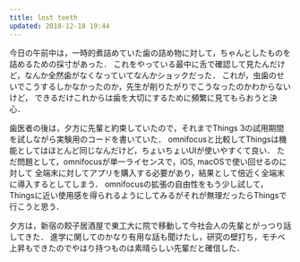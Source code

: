 ```yaml
---
title: lost teeth
updated: 2018-12-18 19:44
---
```

今日の午前中は，一時的煮詰めていた歯の詰め物に対して，ちゃんとしたものを詰めるための採寸があった．
これをやっている最中に舌で確認して見たんだけど，なんか全然歯がなくなっていてなんかショックだった．
これが，虫歯のせいでこうするしかなかったのか，先生が削りたがりでこうなったのかわからないけど，
できるだけこれからは歯を大切にするために頻繁に見てもらおうと決心．

歯医者の後は，夕方に先輩と約束していたので，それまでThings 3の試用期間を試しながら実験用のコードを書いていた．
omnifocusと比較してThingsは機能としてはほとんど同じなんだけど，ちょいちょいUIが使いやすくて良い．
ただ問題として，omnifocusが単一ライセンスで，iOS, macOSで使い回せるのに対して
全端末に対してアプリを購入する必要があり，結果として倍近く全端末に導入するとしてしまう．
omnifocusの拡張の自由性をもう少し試して，Thingsに近い使用感を得られるようにしてみるがそれが無理だったらThingsで行こうと思う．

夕方は，新宿の餃子居酒屋で東工大に院で移動して今社会人の先輩とがっつり話してきた．
進学に関してのかなり有用な話も聞けたし，研究の壁打ち，モチベ上昇もできたのでやはり持つものは素晴らしい先輩だと確信した．
